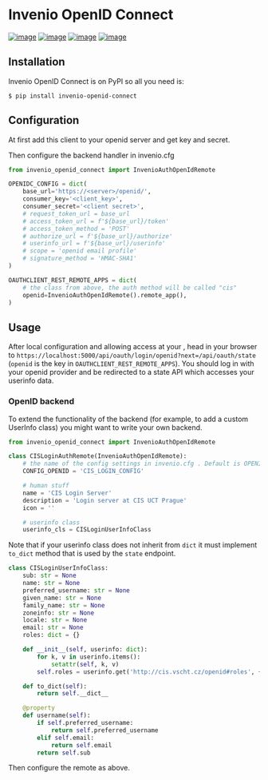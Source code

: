 # Invenio OpenID Connect

[![image][]][1]
[![image][2]][3]
[![image][4]][5]
[![image][6]][7]


## Installation

Invenio OpenID Connect is on PyPI so all you need is:

``` console
$ pip install invenio-openid-connect
```

## Configuration

At first add this client to your openid server and get key and secret.

Then configure the backend handler in invenio.cfg

```python
from invenio_openid_connect import InvenioAuthOpenIdRemote

OPENIDC_CONFIG = dict(
    base_url='https://<server>/openid/',
    consumer_key='<client_key>',
    consumer_secret='<client secret>',
    # request_token_url = base_url
    # access_token_url = f'${base_url}/token'
    # access_token_method = 'POST'
    # authorize_url = f'${base_url}/authorize'
    # userinfo_url = f'${base_url}/userinfo'
    # scope = 'openid email profile'
    # signature_method = 'HMAC-SHA1'
)

OAUTHCLIENT_REST_REMOTE_APPS = dict(
    # the class from above, the auth method will be called "cis"
    openid=InvenioAuthOpenIdRemote().remote_app(),
)
```

## Usage

After local configuration and allowing access at your , head in your browser to ``https://localhost:5000/api/oauth/login/openid?next=/api/oauth/state``
(``openid`` is the key in ``OAUTHCLIENT_REST_REMOTE_APPS``). You should log in with your openid provider and be redirected to a state
API which accesses your userinfo data.

### OpenID backend

To extend the functionality of the backend (for example, to add a custom UserInfo class) you might want to write your own backend.

```python
from invenio_openid_connect import InvenioAuthOpenIdRemote

class CISLoginAuthRemote(InvenioAuthOpenIdRemote):
    # the name of the config settings in invenio.cfg . Default is OPENIDC_CONFIG
    CONFIG_OPENID = 'CIS_LOGIN_CONFIG'

    # human stuff
    name = 'CIS Login Server'
    description = 'Login server at CIS UCT Prague'
    icon = ''

    # userinfo class
    userinfo_cls = CISLoginUserInfoClass
```

Note that if your userinfo class does not inherit from ``dict`` it must implement ``to_dict`` method that is used
by the ``state`` endpoint.

```python
class CISLoginUserInfoClass:
    sub: str = None
    name: str = None
    preferred_username: str = None
    given_name: str = None
    family_name: str = None
    zoneinfo: str = None
    locale: str = None
    email: str = None
    roles: dict = {}

    def __init__(self, userinfo: dict):
        for k, v in userinfo.items():
            setattr(self, k, v)
        self.roles = userinfo.get('http://cis.vscht.cz/openid#roles', {})

    def to_dict(self):
        return self.__dict__

    @property
    def username(self):
        if self.preferred_username:
            return self.preferred_username
        elif self.email:
            return self.email
        return self.sub
```

Then configure the remote as above.


  [image]: https://img.shields.io/github/license/oarepo/invenio-openid-connect.svg
  [1]: https://github.com/oarepo/invenio-openid-connect/blob/master/LICENSE
  [2]: https://img.shields.io/travis/oarepo/invenio-openid-connect.svg
  [3]: https://travis-ci.org/oarepo/invenio-openid-connect
  [4]: https://img.shields.io/coveralls/oarepo/oarepo-openid-connect.svg
  [5]: https://coveralls.io/r/oarepo/invenio-openid-connect
  [6]: https://img.shields.io/pypi/v/invenio-openid-connect.svg
  [7]: https://pypi.org/pypi/invenio-openid-connect
